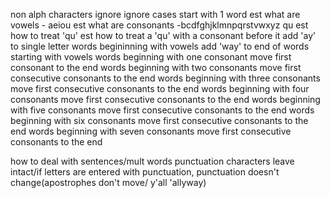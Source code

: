 non alph characters ignore
ignore cases
start with 1 word
est what are vowels - aeiou
est what are consonants -bcdfghjklmnpqrstvwxyz qu
est how to treat 'qu'
est how to treat a 'qu' with a consonant before it
add 'ay' to single letter words begininning with vowels
add 'way' to end of words starting with vowels
words beginning with one consonant move first consonant to the end
words beginning with two consonants move first consecutive consonants to the end
words beginning with three consonants move first consecutive consonants to the end
words beginning with four consonants move first consecutive consonants to the end
words beginning with five consonants move first consecutive consonants to the end
words beginning with six consonants move first consecutive consonants to the end
words beginning with seven consonants move first consecutive consonants to the end


how to deal with sentences/mult words
punctuation characters leave intact/if letters are entered with punctuation, punctuation doesn't change(apostrophes don't move/ y'all 'allyway)
